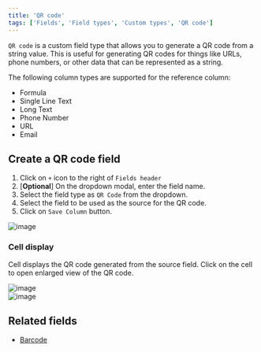 ```yaml
---
title: 'QR code'
tags: ['Fields', 'Field types', 'Custom types', 'QR code']
---
```



`QR code` is a custom field type that allows you to generate a QR code from a string value. This is useful for generating QR codes for things like URLs, phone numbers, or other data that can be represented as a string.

The following column types are supported for the reference column:
* Formula
* Single Line Text
* Long Text
* Phone Number
* URL
* Email

## Create a QR code field
1. Click on `+` icon to the right of `Fields header`
2. [**Optional**] On the dropdown modal, enter the field name.
3. Select the field type as `QR Code` from the dropdown.
4. Select the field to be used as the source for the QR code.
5. Click on `Save Column` button.

![image](/img/v2/fields/QR.png)

### Cell display
Cell displays the QR code generated from the source field. Click on the cell to open enlarged view of the QR code.

![image](/img/v2/fields/qr-cell-display.png)  
![image](/img/v2/fields/qr-expand.png)  

## Related fields
- [Barcode](050.barcode.md)